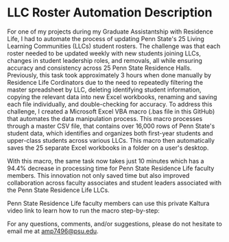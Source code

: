 # LLC Roster Automation Description

For one of my projects during my Graduate Assistantship with Residence Life, I had to automate the process of updating Penn State's 25 Living Learning Communities (LLCs) student rosters. The challenge was that each roster needed to be updated weekly with new students joining LLCs, changes in student leadership roles, and removals, all while ensuring accuracy and consistency across 25 Penn State Residence Halls. Previously, this task took approximately 3 hours when done manually by Residence Life Cordinators due to the need to repeatedly filtering the master spreadsheet by LLC, deleting identifying student information, copying the relevant data into new Excel workbooks, renaming and saving each file individually, and double-checking for accuracy.  To address this challenge, I created a Microsoft Excel VBA macro (.bas file in this GitHub) that automates the data manipulation process. This macro processes through a master CSV file, that contains over 16,000 rows of Penn State's student data, which identifies and organizes both first-year students and upper-class students across various LLCs. This macro then automatically saves the 25 separate Excel workbooks in a folder on a user's desktop.

With this macro, the same task now takes just 10 minutes which has a 94.4% decrease in processing time for Penn State Residence Life faculty members. This innovation not only saved time but also improved collaboration across faculty associates and student leaders associated with the Penn State Residence Life LLCs.

Penn State Residence Life faculty members can use this private Kaltura video link to learn how to run the macro step-by-step:

For any questions, comments, and/or suggestions, please do not hesitate to email me at amp7496@psu.edu.
